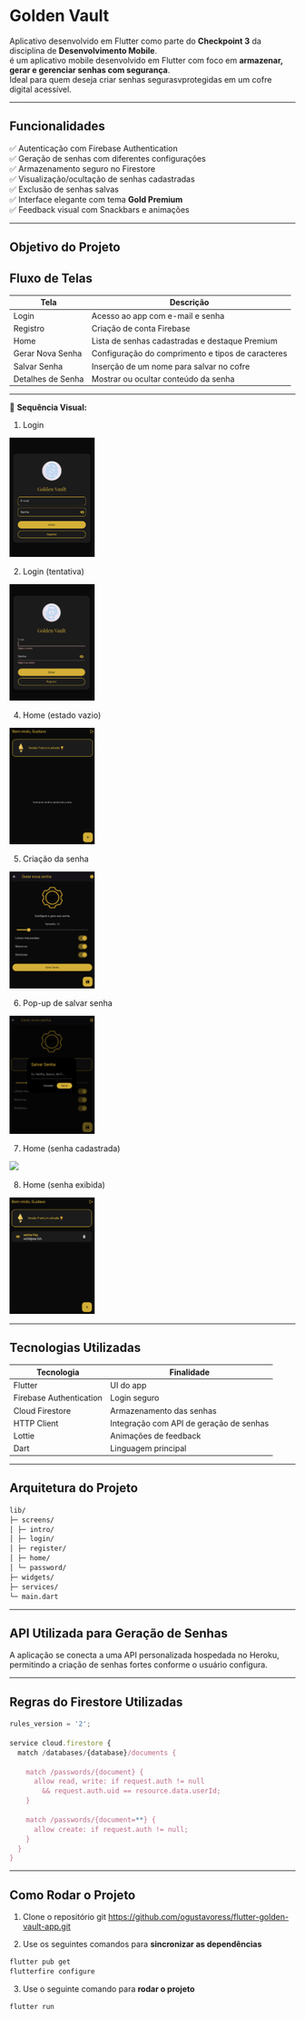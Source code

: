 # Golden Vault

Aplicativo desenvolvido em Flutter como parte do **Checkpoint 3** da disciplina de **Desenvolvimento Mobile**.  
é um aplicativo mobile desenvolvido em Flutter com foco em **armazenar, gerar e gerenciar senhas com segurança**.  
Ideal para quem deseja criar senhas segurasvprotegidas em um cofre digital acessível.

---
## Funcionalidades

✅ Autenticação com Firebase Authentication  
✅ Geração de senhas com diferentes configurações  
✅ Armazenamento seguro no Firestore  
✅ Visualização/ocultação de senhas cadastradas  
✅ Exclusão de senhas salvas  
✅ Interface elegante com tema **Gold Premium**  
✅ Feedback visual com Snackbars e animações

---

## Objetivo do Projeto

## Fluxo de Telas

| Tela | Descrição |
|------|-----------|
| Login | Acesso ao app com e-mail e senha |
| Registro | Criação de conta Firebase |
| Home | Lista de senhas cadastradas e destaque Premium |
| Gerar Nova Senha | Configuração do comprimento e tipos de caracteres |
| Salvar Senha | Inserção de um nome para salvar no cofre |
| Detalhes de Senha | Mostrar ou ocultar conteúdo da senha |

---

🎨 **Sequência Visual:**
1. Login
<img src="assets/images/login.png" width="150">

2.  Login (tentativa)
<img src="assets/images/login-erro.png" width="150">

4. Home (estado vazio)  
<img src="assets/images/home.png" width="150">

5. Criação da senha
<img src="assets/images/criacao-senha.png" width="150"> 

6. Pop-up de salvar senha
<img src="assets/images/popup-salvar-senha.png" width="150">  

7. Home (senha cadastrada)
<img src="assets/images/home-senha-cadastrada.png" width="150">

8. Home (senha exibida)
<img src="assets/images/home-senha-exibida.png" width="150">

---

## Tecnologias Utilizadas

| Tecnologia | Finalidade |
|-----------|------------|
| Flutter | UI do app |
| Firebase Authentication | Login seguro |
| Cloud Firestore | Armazenamento das senhas |
| HTTP Client | Integração com API de geração de senhas |
| Lottie | Animações de feedback |
| Dart | Linguagem principal |

---

## Arquitetura do Projeto
```bash
lib/
├─ screens/
│ ├─ intro/
│ ├─ login/
│ ├─ register/
│ ├─ home/
│ └─ password/
├─ widgets/
├─ services/
└─ main.dart
```

---

## API Utilizada para Geração de Senhas

A aplicação se conecta a uma API personalizada hospedada no Heroku, permitindo a criação de senhas fortes conforme o usuário configura.

---

## Regras do Firestore Utilizadas

```js
rules_version = '2';

service cloud.firestore {
  match /databases/{database}/documents {
    
    match /passwords/{document} {
      allow read, write: if request.auth != null
        && request.auth.uid == resource.data.userId;
    }

    match /passwords/{document=**} {
      allow create: if request.auth != null;
    }
  }
}
```

---

## Como Rodar o Projeto

1. Clone o repositório git
 https://github.com/ogustavoress/flutter-golden-vault-app.git

2.  Use os seguintes comandos para **sincronizar as dependências**
```bash
flutter pub get
flutterfire configure
```
3. Use o seguinte comando para **rodar o projeto**
```bash
flutter run
```
